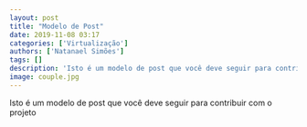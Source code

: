 ```yaml
---
layout: post
title: "Modelo de Post"
date: 2019-11-08 03:17
categories: ['Virtualização']
authors: ['Natanael Simões'] 
tags: []
description: 'Isto é um modelo de post que você deve seguir para contribuir com o projeto'
image: couple.jpg
---
```


Isto é um modelo de post que você deve seguir para contribuir com o projeto